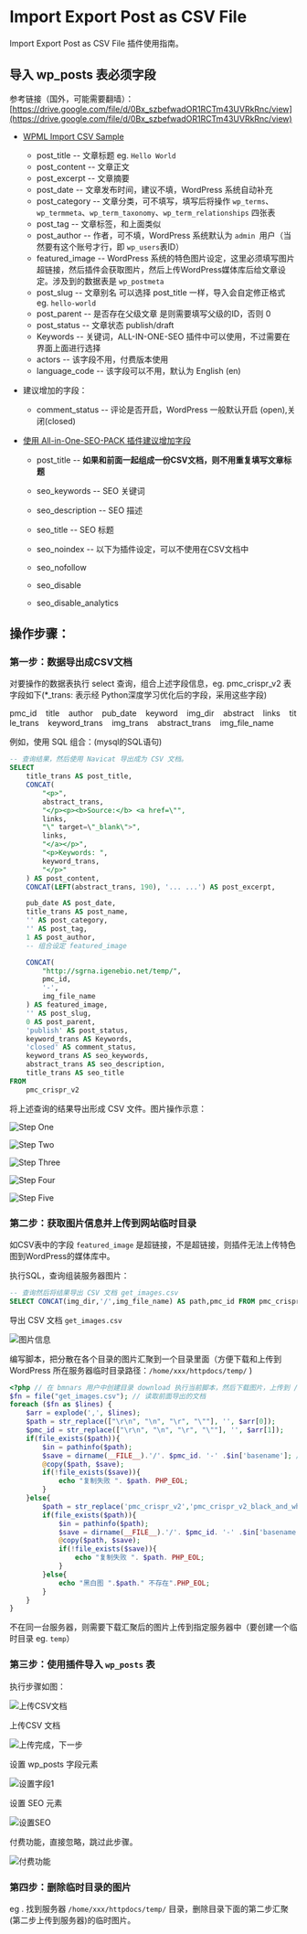 # Import Export Post as CSV File

Import Export Post as CSV File 插件使用指南。



## 导入 wp_posts 表必须字段

参考链接（国外，可能需要翻墙）： [https://drive.google.com/file/d/0Bx_szbefwadOR1RCTm43UVRkRnc/view](https://drive.google.com/file/d/0Bx_szbefwadOR1RCTm43UVRkRnc/view)

- [WPML Import CSV Sample](https://drive.google.com/open?id=0Bx_szbefwadOR1RCTm43UVRkRnc)
  
  - post_title    -- 文章标题 eg. `Hello World`
  - post_content    -- 文章正文
  - post_excerpt    -- 文章摘要
  - post_date    -- 文章发布时间，建议不填，WordPress 系统自动补充
  - post_category    -- 文章分类，可不填写，填写后将操作 `wp_terms`、`wp_termmeta`、`wp_term_taxonomy`、`wp_term_relationships` 四张表
  - post_tag    -- 文章标签，和上面类似
  - post_author    -- 作者，可不填，WordPress 系统默认为 `admin `用户（当然要有这个账号才行，即 `wp_users`表ID）
  - featured_image    -- WordPress 系统的特色图片设定，这里必须填写图片超链接，然后插件会获取图片，然后上传WordPress媒体库后给文章设定。涉及到的数据表是 `wp_postmeta`
  - post_slug    -- 文章别名 可以选择 post_title 一样，导入会自定修正格式 eg. `hello-world`
  - post_parent    -- 是否存在父级文章 是则需要填写父级的ID，否则 0
  - post_status    -- 文章状态 publish/draft
  - Keywords    -- 关键词，ALL-IN-ONE-SEO 插件中可以使用，不过需要在界面上面进行选择
  - actors    -- 该字段不用，付费版本使用
  - language_code -- 该字段可以不用，默认为 English (en)

- 建议增加的字段：
  
  - comment_status -- 评论是否开启，WordPress 一般默认开启 (open),关闭(closed)

- [使用 All-in-One-SEO-PACK 插件建议增加字段](https://drive.google.com/file/d/0Bx_szbefwadOWG5ZSG0xemYxZ28/view)
  
  - post_title    -- **如果和前面一起组成一份CSV文档，则不用重复填写文章标题**
  
  - seo_keywords    -- SEO 关键词
  
  - seo_description    -- SEO 描述
  
  - seo_title    -- SEO 标题
  
  - seo_noindex    -- 以下为插件设定，可以不使用在CSV文档中
  
  - seo_nofollow    
  
  - seo_disable    
  
  - seo_disable_analytics 

## 操作步骤：

### 第一步：数据导出成CSV文档

对要操作的数据表执行 select 查询，组合上述字段信息，eg. pmc_crispr_v2 表字段如下(*_trans: 表示经 Python深度学习优化后的字段，采用这些字段)

pmc_id    title    author    pub_date    keyword    img_dir    abstract    links    title_trans    keyword_trans    img_trans    abstract_trans    img_file_name

例如，使用 SQL 组合：(mysql的SQL语句)

```sql
-- 查询结果，然后使用 Navicat 导出成为 CSV 文档。
SELECT
	title_trans AS post_title,
	CONCAT(
		"<p>",
		abstract_trans,
		"</p><p><b>Source:</b> <a href=\"",
		links,
		"\" target=\"_blank\">",
		links,
		"</a></p>",
		"<p>Keywords: ",
		keyword_trans,
		"</p>"
	) AS post_content,
	CONCAT(LEFT(abstract_trans, 190), '... ...') AS post_excerpt,

	pub_date AS post_date,
	title_trans AS post_name,
	'' AS post_category,
	'' AS post_tag,
	1 AS post_author,
	-- 组合设定 featured_image 

	CONCAT(
		"http://sgrna.igenebio.net/temp/",
		pmc_id,
		'-',
		img_file_name
	) AS featured_image,
	'' AS post_slug,
	0 AS post_parent,
	'publish' AS post_status,
	keyword_trans AS Keywords,
	'closed' AS comment_status,
	keyword_trans AS seo_keywords,
	abstract_trans AS seo_description,
	title_trans AS seo_title
FROM
	pmc_crispr_v2
```

将上述查询的结果导出形成 CSV 文件。图片操作示意：

![Step One](https://i.loli.net/2019/07/08/5d22dd1e885c654501.png)

![Step Two](https://i.loli.net/2019/07/08/5d22dd54b740983618.png)

![Step Three](https://i.loli.net/2019/07/08/5d22dd723d9a867432.png)

![Step Four](https://i.loli.net/2019/07/08/5d22dd9724f9668682.png)

![Step Five](https://i.loli.net/2019/07/08/5d22ddba82a9222929.png)



### 第二步：获取图片信息并上传到网站临时目录

如CSV表中的字段 `featured_image` 是超链接，不是超链接，则插件无法上传特色图到WordPress的媒体库中。

执行SQL，查询组装服务器图片：

```sql
-- 查询然后将结果导出 CSV 文档 get_images.csv
SELECT CONCAT(img_dir,'/',img_file_name) AS path,pmc_id FROM pmc_crispr_v2`
```

导出 CSV 文档 `get_images.csv`

![图片信息](https://i.loli.net/2019/07/08/5d22de1dcad9599168.png)

编写脚本，把分散在各个目录的图片汇聚到一个目录里面（方便下载和上传到 WordPress 所在服务器临时目录路径：`/home/xxx/httpdocs/temp/` )

```php
<?php // 在 bmnars 用户中创建目录 download 执行当前脚本，然后下载图片，上传到 /home/<user>/httpdocs/temp/ 目录，和第一步设置的 featured_image 相呼应
$fn = file("get_images.csv"); // 读取前面导出的文档
foreach ($fn as $lines) {
    $arr = explode(',', $lines);
    $path = str_replace(["\r\n", "\n", "\r", "\""], '', $arr[0]);
    $pmc_id = str_replace(["\r\n", "\n", "\r", "\""], '', $arr[1]);
    if(file_exists($path)){
        $in = pathinfo($path);
        $save = dirname(__FILE__).'/'. $pmc_id. '-' .$in['basename']; // 使用 pmc_id 和图片名组合成唯一图片名。
        @copy($path, $save);
        if(!file_exists($save)){
            echo "复制失败 ". $path. PHP_EOL;
        }
    }else{
        $path = str_replace('pmc_crispr_v2','pmc_crispr_v2_black_and_white',$path);
        if(file_exists($path)){
            $in = pathinfo($path);
            $save = dirname(__FILE__).'/'. $pmc_id. '-' .$in['basename'];
            @copy($path, $save);
            if(!file_exists($save)){
                echo "复制失败 ". $path. PHP_EOL;
            }
        }else{
            echo "黑白图 ".$path." 不存在".PHP_EOL;
        }
    }
}
```

不在同一台服务器，则需要下载汇聚后的图片上传到指定服务器中（要创建一个临时目录 eg. `temp`）

### 第三步：使用插件导入 `wp_posts` 表

执行步骤如图：

![上传CSV文档](https://i.loli.net/2019/07/08/5d22e9960411a27313.png)

上传CSV 文档

![上传完成，下一步](https://i.loli.net/2019/07/08/5d22e9ba2a71e81680.png)

设置 wp_posts 字段元素

![设置字段1](https://i.loli.net/2019/07/08/5d22e9e6826fc88893.png)

设置 SEO 元素

![设置SEO](https://i.loli.net/2019/07/08/5d22ea303ab0679526.png)

付费功能，直接忽略，跳过此步骤。

![付费功能](https://i.loli.net/2019/07/08/5d22ebb8f0b6616962.png)



### 第四步：删除临时目录的图片

eg . 找到服务器 `/home/xxx/httpdocs/temp/` 目录，删除目录下面的第二步汇聚(第二步上传到服务器)的临时图片。
